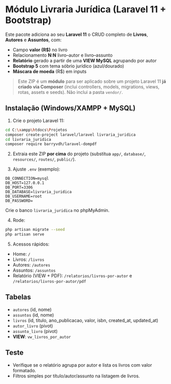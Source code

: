 # Módulo Livraria Jurídica (Laravel 11 + Bootstrap)

Este pacote adiciona ao seu **Laravel 11** o CRUD completo de **Livros**, **Autores** e **Assuntos**, com:
- Campo **valor (R$)** no livro
- Relacionamento **N:N** livro–autor e livro–assunto
- **Relatório** gerado a partir de uma **VIEW MySQL** agrupando por autor
- **Bootstrap 5** com tema sóbrio jurídico (azul/dourado)
- **Máscara de moeda** (R$) em inputs

> Este ZIP é um **módulo** para ser aplicado sobre um projeto Laravel 11 **já criado via Composer** (inclui controllers, models, migrations, views, rotas, assets e seeds).
> Não inclui a pasta `vendor/`.

## Instalação (Windows/XAMPP + MySQL)
1. Crie o projeto Laravel 11:
```bash
cd C:\xampp\htdocs\Projetos
composer create-project laravel/laravel livraria_juridica
cd livraria_juridica
composer require barryvdh/laravel-dompdf
```
2. Extraia este ZIP **por cima** do projeto (substitua `app/`, `database/`, `resources/`, `routes/`, `public/`).

3. Ajuste `.env` (exemplo):
```
DB_CONNECTION=mysql
DB_HOST=127.0.0.1
DB_PORT=3306
DB_DATABASE=livraria_juridica
DB_USERNAME=root
DB_PASSWORD=
```
Crie o banco `livraria_juridica` no phpMyAdmin.

4. Rode:
```bash
php artisan migrate --seed
php artisan serve
```
5. Acessos rápidos:
- Home: `/`
- Livros: `/livros`
- Autores: `/autores`
- Assuntos: `/assuntos`
- Relatório (VIEW + PDF): `/relatorios/livros-por-autor` e `/relatorios/livros-por-autor/pdf`

## Tabelas
- `autores` (id, nome)
- `assuntos` (id, nome)
- `livros` (id, titulo, ano_publicacao, valor, isbn, created_at, updated_at)
- `autor_livro` (pivot)
- `assunto_livro` (pivot)
- **VIEW**: `vw_livros_por_autor`

## Teste
- Verifique se o relatório agrupa por autor e lista os livros com valor formatado.
- Filtros simples por título/autor/assunto na listagem de livros.
